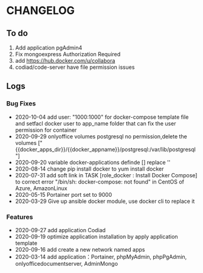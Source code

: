 # CHANGELOG

## To do

1. Add application pgAdmin4
2. Fix mongoexpress Authorization Required
3. add https://hub.docker.com/u/collabora
4. codiad/code-server have file permission issues

## Logs

### Bug Fixes

* 2020-10-04  add user: "1000:1000" for docker-compose template file and setfacl docker user to app_name folder that can fix the user permission for container
* 2020-09-29  onlyoffice volumes postgresql no permission,delete the volumes ["{{docker_apps_dir}}/{{docker_appname}}/postgresql:/var/lib/postgresql"]
* 2020-09-20  variable docker-applications definde [] replace ''
* 2020-08-14  change pip install docker to yum install docker
* 2020-07-31  add soft link in TASK [role_docker : Install Docker Compose] to correct error "/bin/sh: docker-compose: not found" in CentOS of Azure, AmazonLinux
* 2020-05-15  Portainer port set to 9000
* 2020-03-29  Give up ansible docker module, use docker cli to replace it

### Features

* 2020-09-27  add application Codiad
* 2020-09-19  optimize application installation by apply application template
* 2020-09-16  add create a new network named apps
* 2020-03-14  add application：Portainer, phpMyAdmin, phpPgAdmin, onlyofficedocumentserver, AdminMongo
